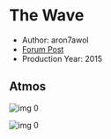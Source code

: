 # The Wave

* Author: aron7awol
* [Forum Post](https://www.avsforum.com/threads/bass-eq-for-filtered-movies.2995212/post-57481870)
* Production Year: 2015

## Atmos

![img 0](https://i.imgur.com/UaqouCg.jpg)

![img 0](https://i.imgur.com/TfbufBu.jpg)

